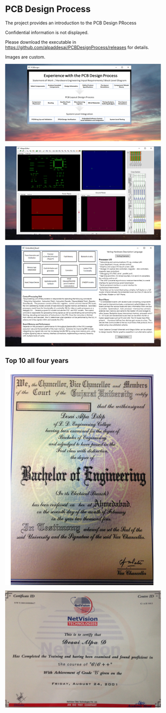 # PCB Design Process

The project provides an introduction to the PCB Design PRocess

Confidential information is not displayed. 

Please download the executable in https://github.com/alpaddesai/PCBDesignProcess/releases for details. 

Images are custom. 

![image](PCB1.png)

![image](AllegroEditorImage.png)

![image](EmbeddedHardwareImage.png)

## Top 10 all four years
![image](BachelorofEngineering_EE.png)

![image](NetVisionC_Cplusplus.JPG)
